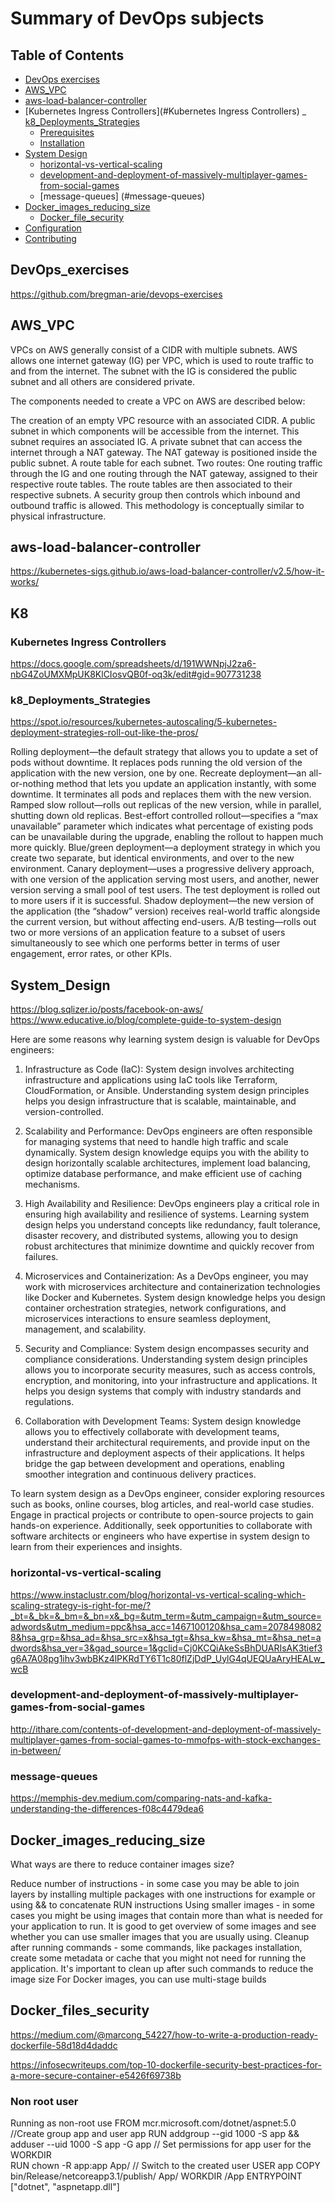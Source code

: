 # Summary of DevOps subjects 


## Table of Contents

- [DevOps exercises  ](#DevOps_exercises  )
- [AWS_VPC ](#AWS_VPC )
- [aws-load-balancer-controller](#aws-load-balancer-controller)
- [Kubernetes Ingress Controllers](#Kubernetes Ingress Controllers)
  _ [k8_Deployments_Strategies](#k8_Deployments_Strategies)
  - [Prerequisites](#prerequisites)
  - [Installation](#installation)
- [System Design ](#System_Design)
   - [horizontal-vs-vertical-scaling](#horizontal-vs-vertical-scaling)
   - [development-and-deployment-of-massively-multiplayer-games-from-social-games](#development-and-deployment-of-massively-multiplayer-games-from-social-games)
   - [message-queues] (#message-queues) 
- [Docker_images_reducing_size](#Docker_images_reducing_size)
  - [Docker_file_security](#Docker_files_security)
- [Configuration](#configuration)
- [Contributing](#contributing)

## DevOps_exercises 
https://github.com/bregman-arie/devops-exercises

## AWS_VPC 


VPCs on AWS generally consist of a CIDR with multiple subnets. AWS allows one internet gateway (IG) per VPC, which is used to route traffic to and from the internet. The subnet with the IG is considered the public subnet and all others are considered private.

The components needed to create a VPC on AWS are described below:

The creation of an empty VPC resource with an associated CIDR.
A public subnet in which components will be accessible from the internet. This subnet requires an associated IG.
A private subnet that can access the internet through a NAT gateway. The NAT gateway is positioned inside the public subnet.
A route table for each subnet.
Two routes: One routing traffic through the IG and one routing through the NAT gateway, assigned to their respective route tables.
The route tables are then associated to their respective subnets.
A security group then controls which inbound and outbound traffic is allowed.
This methodology is conceptually similar to physical infrastructure.

## aws-load-balancer-controller

https://kubernetes-sigs.github.io/aws-load-balancer-controller/v2.5/how-it-works/

## K8 

### Kubernetes Ingress Controllers

https://docs.google.com/spreadsheets/d/191WWNpjJ2za6-nbG4ZoUMXMpUK8KlCIosvQB0f-oq3k/edit#gid=907731238

### k8_Deployments_Strategies 

https://spot.io/resources/kubernetes-autoscaling/5-kubernetes-deployment-strategies-roll-out-like-the-pros/

Rolling deployment—the default strategy that allows you to update a set of pods without downtime. It replaces pods running the old version of the application with the new version, one by one.
Recreate deployment—an all-or-nothing method that lets you update an application instantly, with some downtime. It terminates all pods and replaces them with the new version.
Ramped slow rollout—rolls out replicas of the new version, while in parallel, shutting down old replicas. 
Best-effort controlled rollout—specifies a “max unavailable” parameter which indicates what percentage of existing pods can be unavailable during the upgrade, enabling the rollout to happen much more quickly.
Blue/green deployment—a deployment strategy in which you create two separate, but identical environments, and over to the new environment.
Canary deployment—uses a progressive delivery approach, with one version of the application serving most users, and another, newer version serving a small pool of test users. The test deployment is rolled out to more users if it is successful.
Shadow deployment—the new version of the application (the “shadow” version) receives real-world traffic alongside the current version, but without affecting end-users.
A/B testing—rolls out two or more versions of an application feature to a subset of users simultaneously to see which one performs better in terms of user engagement, error rates, or other KPIs.


## System_Design 

https://blog.sqlizer.io/posts/facebook-on-aws/ 
https://www.educative.io/blog/complete-guide-to-system-design


Here are some reasons why learning system design is valuable for DevOps engineers:

1. Infrastructure as Code (IaC): System design involves architecting infrastructure and applications using IaC tools like Terraform, CloudFormation, or Ansible. Understanding system design principles helps you design infrastructure that is scalable, maintainable, and version-controlled.

2. Scalability and Performance: DevOps engineers are often responsible for managing systems that need to handle high traffic and scale dynamically. System design knowledge equips you with the ability to design horizontally scalable architectures, implement load balancing, optimize database performance, and make efficient use of caching mechanisms.

3. High Availability and Resilience: DevOps engineers play a critical role in ensuring high availability and resilience of systems. Learning system design helps you understand concepts like redundancy, fault tolerance, disaster recovery, and distributed systems, allowing you to design robust architectures that minimize downtime and quickly recover from failures.

4. Microservices and Containerization: As a DevOps engineer, you may work with microservices architecture and containerization technologies like Docker and Kubernetes. System design knowledge helps you design container orchestration strategies, network configurations, and microservices interactions to ensure seamless deployment, management, and scalability.

5. Security and Compliance: System design encompasses security and compliance considerations. Understanding system design principles allows you to incorporate security measures, such as access controls, encryption, and monitoring, into your infrastructure and applications. It helps you design systems that comply with industry standards and regulations.

6. Collaboration with Development Teams: System design knowledge allows you to effectively collaborate with development teams, understand their architectural requirements, and provide input on the infrastructure and deployment aspects of their applications. It helps bridge the gap between development and operations, enabling smoother integration and continuous delivery practices.

To learn system design as a DevOps engineer, consider exploring resources such as books, online courses,
blog articles, and real-world case studies. Engage in practical projects or contribute to open-source projects to gain hands-on experience. Additionally, seek opportunities to collaborate with software architects or engineers who have expertise in system design to learn from their experiences and insights.

### horizontal-vs-vertical-scaling

https://www.instaclustr.com/blog/horizontal-vs-vertical-scaling-which-scaling-strategy-is-right-for-me/?_bt=&_bk=&_bm=&_bn=x&_bg=&utm_term=&utm_campaign=&utm_source=adwords&utm_medium=ppc&hsa_acc=1467100120&hsa_cam=20784980828&hsa_grp=&hsa_ad=&hsa_src=x&hsa_tgt=&hsa_kw=&hsa_mt=&hsa_net=adwords&hsa_ver=3&gad_source=1&gclid=Cj0KCQiAkeSsBhDUARIsAK3tief3g6A7A08pg1ihv3wbBKz4lPKRdTY6T1c80flZjDdP_UylG4qUEQUaAryHEALw_wcB

### development-and-deployment-of-massively-multiplayer-games-from-social-games

http://ithare.com/contents-of-development-and-deployment-of-massively-multiplayer-games-from-social-games-to-mmofps-with-stock-exchanges-in-between/

### message-queues
https://memphis-dev.medium.com/comparing-nats-and-kafka-understanding-the-differences-f08c4479dea6

## Docker_images_reducing_size 

What ways are there to reduce container images size?

Reduce number of instructions - in some case you may be able to join layers by installing multiple packages with one instructions for example or using && to concatenate RUN instructions
Using smaller images - in some cases you might be using images that contain more than what is needed for your application to run. It is good to get overview of some images and see whether you can use smaller images that you are usually using.
Cleanup after running commands - some commands, like packages installation, create some metadata or cache that you might not need for running the application. It's important to clean up after such commands to reduce the image size
For Docker images, you can use multi-stage builds




## Docker_files_security
  https://medium.com/@marcong_54227/how-to-write-a-production-ready-dockerfile-58d18d4daddc
  
  https://infosecwriteups.com/top-10-dockerfile-security-best-practices-for-a-more-secure-container-e5426f69738b

### Non root user 
Running as non-root use
FROM mcr.microsoft.com/dotnet/aspnet:5.0
//Create group app and user app
 RUN addgroup --gid 1000 -S app && adduser --uid 1000 -S app -G app
 // Set permissions for app user for the WORKDIR    
 RUN chown -R app:app App/
 // Switch to the created user
 USER app
 COPY bin/Release/netcoreapp3.1/publish/ App/
 WORKDIR /App
 ENTRYPOINT ["dotnet", "aspnetapp.dll"]



 


 





